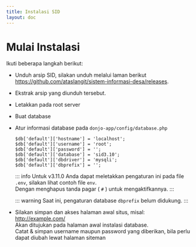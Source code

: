 ```yaml
---
title: Instalasi SID
layout: doc
---
```


# Mulai Instalasi
Ikuti beberapa langkah berikut:
- Unduh arsip SID, silakan unduh melalui laman berikut https://github.com/ataslangit/sistem-informasi-desa/releases.
- Ekstrak arsip yang diunduh tersebut.
- Letakkan pada root server
- Buat database
- Atur informasi database pada `donjo-app/config/database.php`
  ```php{1-4}
  $db['default']['hostname'] = 'localhost';
  $db['default']['username'] = 'root';
  $db['default']['password'] = '';
  $db['default']['database'] = 'sid3.10';
  $db['default']['dbdriver'] = 'mysqli';
  $db['default']['dbprefix'] = '';
  ```

  ::: info
  Untuk v3.11.0 Anda dapat meletakkan pengaturan ini pada file `.env`, silakan lihat contoh file `env`.  
  Dengan menghapus tanda pagar ( `#` ) untuk mengaktifkannya.
  :::

  ::: warning
  Saat ini, pengaturan database `dbprefix` belum didukung.
  :::
- Silakan simpan dan akses halaman awal situs, misal: http://example.com/  
  Akan ditujukan pada halaman awal instalasi database.  
  Catat & simpan username maupun password yang diberikan, bila perlu dapat diubah lewat halaman siteman
